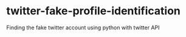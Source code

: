 # twitter-fake-profile-identification
Finding the fake twitter account using python with twitter API
